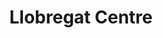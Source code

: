 ---
title: "Llobregat Centre"
url: /cornella-de-llobregat/llobregat-centre/
shop: centro comercial
---